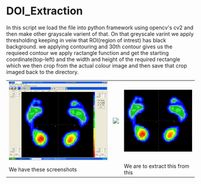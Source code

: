 # DOI_Extraction

In this script we load the file into python framework using opencv's cv2 and then make other grayscale varient of that.
On that greyscale varint we apply thresholding keeping in veiw that ROI(region of intrest) has black background. we applying contouring
and 30th contour gives us the requieed contour we apply ractangle function and get the starting coordinate(top-left) and the width and height of the required rectangle which we then crop from the actual colour image and then save that crop imaged back to the directory. 
<table>
 <tr>
  <td><img src="3.png"> </td>
  <td><img src="https://png.icons8.com/windows/1600/long-arrow-right.png"></td>
  <td><img src="cropped_img.jpg"We are to extract this from this")</td>
 </tr>
 <tr>
  <td>We have these screenshots</td>
  <td></td>
  <td>We are to extract this from this</td>
 </tr>
</table>
